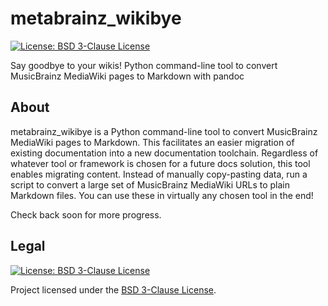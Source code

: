 metabrainz_wikibye
==================

[![License: BSD 3-Clause License](https://img.shields.io/badge/License-BSD%203--Clause-blue.svg)](https://opensource.org/licenses/BSD-3-Clause)

Say goodbye to your wikis!
Python command-line tool to convert MusicBrainz MediaWiki pages to Markdown with pandoc


## About

metabrainz_wikibye is a Python command-line tool to convert MusicBrainz MediaWiki pages to Markdown.
This facilitates an easier migration of existing documentation into a new documentation toolchain.
Regardless of whatever tool or framework is chosen for a future docs solution, this tool enables migrating content.
Instead of manually copy-pasting data, run a script to convert a large set of MusicBrainz MediaWiki URLs to plain Markdown files.
You can use these in virtually any chosen tool in the end!

Check back soon for more progress.
<!-- Coming back to this once I have something worth talking about…
## Usage

Detailed usage instructions anticipated once functionality is working.

## How to contribute

See [CONTRIBUTING.md](https://github.com/jwflory/last2libre/blob/master/.github/CONTRIBUTING.md "How to contribute to and work on last2libre").
-->

## Legal

[![License: BSD 3-Clause License](https://img.shields.io/badge/License-BSD%203--Clause-blue.svg)](https://opensource.org/licenses/BSD-3-Clause "See legal text of BSD 3-Clause License")

Project licensed under the [BSD 3-Clause License](https://opensource.org/licenses/BSD-3-Clause "See legal text of BSD 3-Clause License - it is so simple even a non-lawyer can understand this. Hopefully.").
